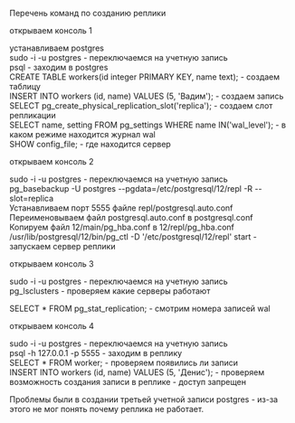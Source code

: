 Перечень команд по созданию реплики

открываем консоль 1

устанавливаем postgres <br>
sudo -i -u postgres - переключаемся на учетную запись <br>
psql - заходим в postgres <br>
CREATE TABLE workers(id integer PRIMARY KEY, name text); - создаем таблицу <br>
INSERT INTO workers (id, name) VALUES (5, 'Вадим'); - создаем запись <br>
SELECT pg_create_physical_replication_slot('replica'); - создаем слот репликации <br>
SELECT name, setting FROM pg_settings WHERE name IN('wal_level'); - в каком режиме находится журнал wal <br>
SHOW config_file; - где находится сервер <br>

открываем консоль 2

sudo -i -u postgres - переключаемся на учетную запись <br>
pg_basebackup -U postgres --pgdata=/etc/postgresql/12/repl -R --slot=replica <br>
Устанавливаем порт 5555 файле repl/postgresql.auto.conf <br>
Переименовываем файл postgresql.auto.conf в postgresql.conf <br>
Копируем файл 12/main/pg_hba.conf в 12/repl/pg_hba.conf <br>
/usr/lib/postgresql/12/bin/pg_ctl -D '/etc/postgresql/12/repl' start - запускаем сервер реплики <br>

открываем консоль 3

sudo -i -u postgres - переключаемся на учетную запись <br>
pg_lsclusters - проверяем какие серверы работают <br>

SELECT * FROM pg_stat_replication; - смотрим номера записей wal <br>

открываем консоль 4

sudo -i -u postgres - переключаемся на учетную запись <br>
psql -h 127.0.0.1 -p 5555 - заходим в реплику <br>
SELECT * FROM worker; - проверяем появились ли записи <br>
INSERT INTO workers (id, name) VALUES (5, 'Денис'); - проверяем возможность создания записи в реплике - доступ запрещен <br>

Проблемы были в создании третьей учетной записи postgres - из-за этого не мог понять почему реплика не работает.